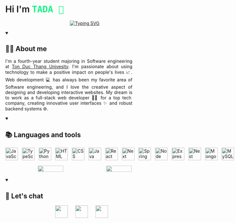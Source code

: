 
<h1 style="font-weight:600;">Hi I'm <span style="font-weight:600;font-family:monospace;color:#0FF783;">TADA 👋</span></h1>

<p align="center">
<a href="https://git.io/typing-svg"><img src="https://readme-typing-svg.demolab.com?font=Fira+Code&pause=1000&color=0FF783&width=435&lines=Web+Developer+%3F;Fullstack+%3F;I+don't+know.+Just+love+tech+%3C3" alt="Typing SVG" /></a>
</p>

<details open>
<summary><h2 style=font-weight:700;">👨‍💻 About me</h2></summary>
<div class="about-wrapper" style="width:80%;">
<p class="about-content" style="text-align:justify;">
I&apos;m a fourth-year student majoring in Software engineering
at <a href="https://tdtu.edu.vn/">Ton Duc Thang Univesity</a>. I&apos;m passionate about using
technology to make a positive impact on people&apos;s lives 📈. Web development 💻 has always been my favorite area of Software
engineering, and I love the creative aspect of designing and
developing interactive websites. My dream  is to work as a
full-stack web developer 👨‍💻 for a top tech company, creating
innovative user interfaces ✨ and robust backend systems ⚙️.
</p>
</div>
</details>

<details open>
<summary><h2 style="font-weight:700;">📚 Languages and tools</h2></summary>
<div style="display:flex;gap:0.8rem;margin-top:20px;">
<img style="" width="40px" title="JavaScript" alt="JavaScript" src="https://cdn.jsdelivr.net/gh/devicons/devicon/icons/javascript/javascript-plain.svg" />
<img style="" width="40px" title="TypeScript" alt="TypeScript" src="https://cdn.jsdelivr.net/gh/devicons/devicon/icons/typescript/typescript-plain.svg" />
<img style="" width="40px" title="Python" alt="Python" src="https://cdn.jsdelivr.net/gh/devicons/devicon/icons/python/python-plain.svg" />
<img style="" width="40px" title="HTML" alt="HTML" src="https://cdn.jsdelivr.net/gh/devicons/devicon/icons/html5/html5-plain.svg" />
<img style="" width="40px" title="CSS" alt="CSS" src="https://cdn.jsdelivr.net/gh/devicons/devicon/icons/css3/css3-plain.svg" />
<img style="" width="40px" title="Java" alt="Java" src="https://cdn.jsdelivr.net/gh/devicons/devicon/icons/java/java-original.svg"/>
<img style="" width="40px" title="React" alt="React" src="https://cdn.jsdelivr.net/gh/devicons/devicon/icons/react/react-original.svg" />
<img style="" width="40px" title="Next" alt="Next" src="https://cdn.jsdelivr.net/gh/devicons/devicon/icons/nextjs/nextjs-original.svg" />
<img style="" width="40px" title="Spring" alt="Spring" src="https://cdn.jsdelivr.net/gh/devicons/devicon/icons/spring/spring-original.svg" />
<img style="" width="40px" title="Node" alt="Node" src="https://cdn.jsdelivr.net/gh/devicons/devicon/icons/nodejs/nodejs-original.svg" />
<img style="" width="40px" title="Express" alt="Express" src="https://cdn.jsdelivr.net/gh/devicons/devicon/icons/express/express-original.svg" />
<img style="" width="40px" title="Nest" alt="Nest" src="https://cdn.jsdelivr.net/gh/devicons/devicon/icons/nestjs/nestjs-plain.svg" />
<img style="" width="40px" title="MongoDB" alt="MongoDB" src="https://cdn.jsdelivr.net/gh/devicons/devicon/icons/mongodb/mongodb-original.svg" />
<img style="" width="40px" title="MySQL" alt="MySQL" src="https://cdn.jsdelivr.net/gh/devicons/devicon/icons/mysql/mysql-original.svg" />
<img style="" width="40px" title="Redux" alt="Redux" src="https://cdn.jsdelivr.net/gh/devicons/devicon/icons/redux/redux-original.svg" />
<img style="" width="40px" title="Docker" alt="Docker" src="https://cdn.jsdelivr.net/gh/devicons/devicon/icons/docker/docker-original.svg" />
<img style="" width="40px" title="Git" alt="Git" src="https://cdn.jsdelivr.net/gh/devicons/devicon/icons/git/git-original.svg" />
<img style="" width="40px" title="GitHub" alt="GitHub" src="https://cdn.jsdelivr.net/gh/devicons/devicon/icons/github/github-original.svg" />
<img style="" width="40px" title="Linux" alt="Linux" src="https://cdn.jsdelivr.net/gh/devicons/devicon/icons/linux/linux-original.svg" />
</div>
</details>

<br/>

<div align="center" style="display:flex;gap:1rem;justify-content:center;">
<img width="40%" src="https://github-readme-stats.vercel.app/api/top-langs/?username=TADAinGit&theme=tokyonight&layout=compact"/>
<img width="40%" src="https://github-readme-stats.vercel.app/api?username=TADAinGit&theme=tokyonight&layout=compact"/>
</div>

<br/>

<details open>
<summary><h2 style="font-weight:700;">📨 Let's chat</h2></summary>
<div align="center">
<a style="margin-right:20px;" href="https://fb.com/TADA.be.DEV"><img width="40px" src="https://cdn2.iconfinder.com/data/icons/social-media-2285/512/1_Facebook_colored_svg_copy-1024.png"/></a>
<a style="margin-right:20px;" href="https://linkedin.com/in/tada1512"><img width="40px" src="https://cdn2.iconfinder.com/data/icons/social-media-2285/512/1_Linkedin_unofficial_colored_svg-1024.png"/></a>
<a style="margin-right:20px;" href="https://discordapp.com/users/510429673503850526"><img width="40px" src="https://cdn1.iconfinder.com/data/icons/unicons-line-vol-3/24/discord-512.png"/></a>
</div>

</details>
<br/>

<!--
**TADAinGit/TADAinGit** is a ✨ _special_ ✨ repository because its `README.md` (this file) appears on your GitHub profile.

Here are some ideas to get you started:

- 🔭 I’m currently working on ...
- 🌱 I’m currently learning ...
- 👯 I’m looking to collaborate on ...
- 🤔 I’m looking for help with ...
- 💬 Ask me about ...
- 📫 How to reach me: ...
- 😄 Pronouns: ...
- ⚡ Fun fact: ...
-->
